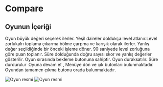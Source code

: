 # Compare

## Oyunun İçeriği
Oyun büyük değeri seçerek ilerler. Yeşil daireler doldukça level atlanır.Level zorlukalrı toplama çıkarma bölme çarpma ve karışık olarak ilerler.
Yanlış değer seçildiğinde bir önceki işleme döner. 90 saniyede level zorluğuna göre puan toplanır. 
Süre dolduğunda doğru sayısı skor ve yanlış değerler gösterilir.
Oyun sırasında bekleme butonuna sahiptir. Oyun duraksatılır. Süre durdurulur .Oyuna devam et , Menüye dön ve çık butonları bulunmaktadır.
Oyundan tamamen çıkma butonu orada bulunmaktadır.

![Oyun resmi](https://github.com/HilalKomerik/Compare/blob/master/Comparison%20Game/builds/Oyun%20ekran%C4%B1.png)
![Oyun resmi](https://github.com/HilalKomerik/Compare/blob/master/Comparison%20Game/builds/Bekleme%20ekran%C4%B1.png)
